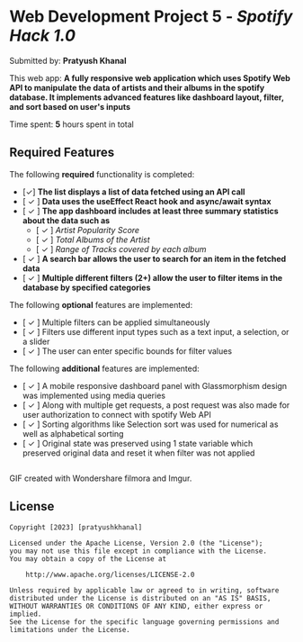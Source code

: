 # Web Development Project 5 - *Spotify Hack 1.0*

Submitted by: **Pratyush Khanal**

This web app: **A fully responsive web application which uses Spotify Web API to manipulate the data of artists and their albums in the spotify database. It implements advanced features like dashboard layout, filter, and sort based on user's inputs**

Time spent: **5** hours spent in total

## Required Features

The following **required** functionality is completed:

- [✓] **The list displays a list of data fetched using an API call**
- [ ✓ ] **Data uses the useEffect React hook and async/await syntax**
- [ ✓ ] **The app dashboard includes at least three summary statistics about the data such as**
  - [ ✓ ] *Artist Popularity Score*
  - [ ✓ ] *Total Albums of the Artist*
  - [ ✓ ] *Range of Tracks covered by each album*
- [ ✓ ] **A search bar allows the user to search for an item in the fetched data**
- [ ✓ ] **Multiple different filters (2+) allow the user to filter items in the database by specified categories**

The following **optional** features are implemented:

- [ ✓ ] Multiple filters can be applied simultaneously
- [ ✓ ] Filters use different input types such as a text input, a selection, or a slider
- [ ✓ ] The user can enter specific bounds for filter values

The following **additional** features are implemented:

* [ ✓ ] A mobile responsive dashboard panel with Glassmorphism design was implemented using media queries
* [ ✓ ] Along with multiple get requests, a post request was also made for user authorization to connect with spotify Web API
* [ ✓ ] Sorting algorithms like Selection sort was used for numerical as well as alphabetical sorting
* [ ✓ ] Original state was preserved using 1 state variable which preserved original data and reset it when filter was not applied

<img src = ""> 

<!-- Replace this with whatever GIF tool you used! -->
GIF created with Wondershare filmora and Imgur.

## License

    Copyright [2023] [pratyushkhanal]

    Licensed under the Apache License, Version 2.0 (the "License");
    you may not use this file except in compliance with the License.
    You may obtain a copy of the License at

        http://www.apache.org/licenses/LICENSE-2.0

    Unless required by applicable law or agreed to in writing, software
    distributed under the License is distributed on an "AS IS" BASIS,
    WITHOUT WARRANTIES OR CONDITIONS OF ANY KIND, either express or implied.
    See the License for the specific language governing permissions and
    limitations under the License.
